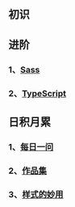 ## 初识
## 进阶
### 1、[Sass](sass)
### 2、[TypeScript](typescript)

## 日积月累

### 1、[每日一问](every-day)

### 2、[作品集](wroks)

### 3、[样式的妙用](style)